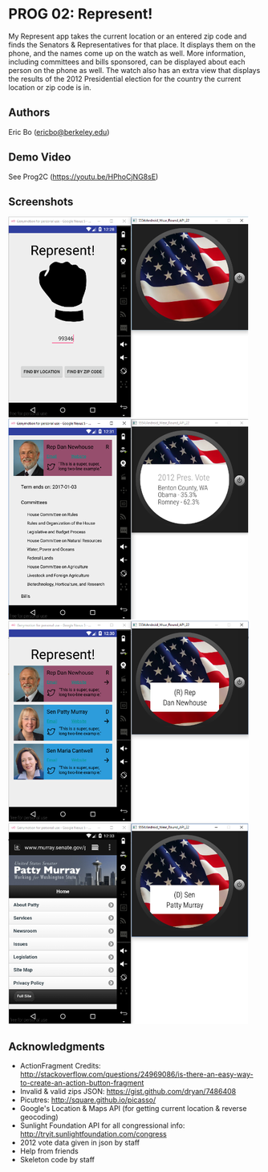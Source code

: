 # PROG 02: Represent!

My Represent app takes the current location or an entered zip code and finds the Senators & Representatives for that place. It displays them on the phone, and the names come up on the watch as well. More information, including committees and bills sponsored, can be displayed about each person on the phone as well. The watch also has an extra view that displays the results of the 2012 Presidential election for the country the current location or zip code is in.

## Authors

Eric Bo ([ericbo@berkeley.edu](mailto:ericbo@berkeley.edu))

## Demo Video

See Prog2C (https://youtu.be/HPhoCjNG8sE)

## Screenshots

<img src="screenshots/main.png" height="400" alt="Screenshot"/>
<img src="screenshots/detailed.png" height="400" alt="Screenshot"/>
<img src="screenshots/congressional.png" height="400" alt="Screenshot"/>
<img src="screenshots/website.png" height="400" alt="Screenshot"/>

## Acknowledgments

* ActionFragment Credits: http://stackoverflow.com/questions/24969086/is-there-an-easy-way-to-create-an-action-button-fragment
* Invalid & valid zips JSON: https://gist.github.com/dryan/7486408
* Picutres: http://square.github.io/picasso/
* Google's Location & Maps API (for getting current location & reverse geocoding)
* Sunlight Foundation API for all congressional info: http://tryit.sunlightfoundation.com/congress
* 2012 vote data given in json by staff
* Help from friends
* Skeleton code by staff
